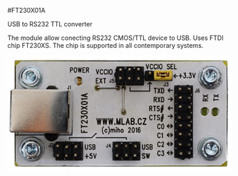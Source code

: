 <!--- PrjInfo ---> <!--- Please remove this line after manually editing --->
<!--- 00a56be08b96043df9e37d6aff7b6990 --->
<!--- Created:20170112-18:22: ---> 
<!--- Author:Mlab: ---> 
<!--- AuthorEmail:mlab@mlab.cz: ---> 
<!--- Tags:imported: ---> 
<!--- Ust:None: ---> 
<!--- Name:FT230X01A: --->
#FT230X01A 
<!--- LongName --->
USB to RS232 TTL converter
<!--- ELongName ---> 

<!--- Lead --->
The module allow conecting RS232 CMOS/TTL device to USB. Uses FTDI chip FT230XS. The chip is supported in all contemporary systems.
<!--- ELead ---> 

![LeadImg](FT230X01A_Top_Small.JPG) 


​
​
<!--- Description --->
<!--- EDescription --->
<!--- Content --->
<!--- EContent --->
            